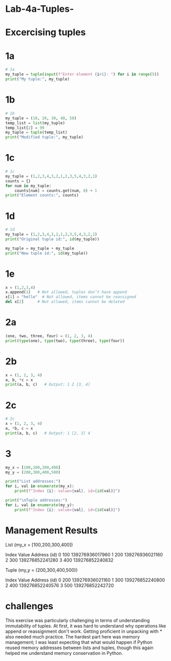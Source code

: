 # Lab-4a-Tuples-

# Excercising tuples 

# 1a

```python 
# 1a
my_tuple = tuple(input(f"Enter element {i+1}: ") for i in range(5))
print("My tuple:", my_tuple)
```

# 1b

```python
# 1b
my_tuple = (10, 20, 30, 40, 50)
temp_list = list(my_tuple)
temp_list[2] = 99  
my_tuple = tuple(temp_list)
print("Modified tuple:", my_tuple)
```

# 1c  

```python
# 1c
my_tuple = (1,2,3,4,3,2,1,2,3,5,4,3,2,1)
counts = {}
for num in my_tuple:
    counts[num] = counts.get(num, 0) + 1
print("Element counts:", counts)
```

# 1d

``` python
# 1d
my_tuple = (1,2,3,4,3,2,1,2,3,5,4,3,2,1)
print("Original tuple id:", id(my_tuple))

my_tuple = my_tuple + my_tuple
print("New tuple id:", id(my_tuple))
```

# 1e

``` python
x = (1,2,3,4)
x.append(1)   # Not allowed, tuples don’t have append
x[1] = "hello"  # Not allowed, items cannot be reassigned
del x[2]      # Not allowed, items cannot be deleted
```

# 2a

``` python
(one, two, three, four) = (1, 2, 3, 4)
print(type(one), type(two), type(three), type(four))
```

# 2b 

``` python
x = (1, 2, 3, 4)
a, b, *c = x
print(a, b, c)   # Output: 1 2 [3, 4]

```

# 2c

``` python
# 2c
x = (1, 2, 3, 4)
a, *b, c = x
print(a, b, c)   # Output: 1 [2, 3] 4
```

# 3

``` python
my_x = [100,200,300,400]
my_y = (200,300,400,500)

print("List addresses:")
for i, val in enumerate(my_x):
    print(f"Index {i}: value={val}, id={id(val)}")

print("\nTuple addresses:")
for i, val in enumerate(my_y):
    print(f"Index {i}: value={val}, id={id(val)}")
```

# Management Results

List (my_x = [100,200,300,400])

Index	Value	Address (id)
0	100	139276936017960
1	200	139276936021160
2	300	139276852241280
3	400	139276852240832

Tuple (my_y = (200,300,400,500))

Index	Value	Address (id)
0	200	139276936021160
1	300	139276852240800
2	400	139276852240576
3	500	139276852242720

# challenges 
This exercise was particularly challenging in terms of understanding immutability of tuples. At first, it was hard to understand why operations like append or reassignment don't work. Getting proficient in unpacking with * also needed much practice. The hardest part here was memory management; I was least expecting that what would happen if Python reused memory addresses between lists and tuples, though this again helped me understand memory conservation in Python.

